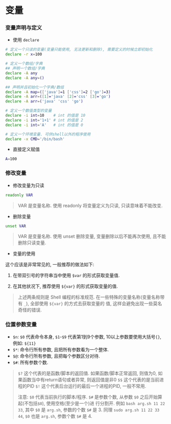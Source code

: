 # 变量

### 变量声明与定义

- 使用 `declare`

```bash
# 定义一个只读的变量(变量只能使用, 无法更新和删除), 需要定义的时候立即初始化
declare -r x=100

# 定义一个数组/字典
## 声明一个数组/字典
declare -A any
declare -A any=()

## 声明并且初始化一个字典/数组
declare -A map=(['java']=1 ['css']=2 ['go']=3)
declare -A arr=([1]='java' [2]='css' [3]='go')
declare -A arr=('java' 'css' 'go')

# 定义一个数值类型的变量
declare -i int=10    # int 的值是 10
declare -i int='1+1' # int 的值是 2
declare -i int='A'   # int 的值是 0

# 定义一个环境变量. 可供shell以外的程序使用
declare -x CMD='/bin/bash'
```


- 直接定义赋值

```bash
A=100
```

### 修改变量

- 修改变量为只读

```bash
readonly VAR
```

> VAR 是变量名称. 使用 readonly 将变量定义为只读, 只读意味着不能改变.

- 删除变量

```bash
unset VAR
```

> VAR 是变量名称. 使用 unset 删除变量, 变量删除以后不能再次使用, 且不能删除只读变量.

- 变量的使用

这个应该是非常常见的, 一般推荐的做法如下:

1. 在带双引号的字符串当中使用 `$var` 的形式获取变量值.

2. 在其他状况下, 推荐使用 `${var}` 的形式获取变量的值.

> 上述两条规则是 Shell 编程的标准规范. 在一些特殊的变量名称(变量名称带有 `_`), 全部使用 `${var}` 的方式去获取变量的
值, 这样会避免出现一些莫名奇怪的错误.

### 位置参数变量

- `$n`: `$0` 代表命令本身, `$1`-`$9` 代表第1到9个参数, 10以上参数要使用大括号`{}`, 例如: `${11}`
- `$*`: 命令行所有参数, 且把所有参数看为一个整体.
- `$@`: 命令行所有参数, 且把每个参数区分对待.
- `$#`: 所有参数个数.

> `$?` 这个代表的是函数/脚本的返回值. 如果函数/脚本正常返回, 则值为0, 如果函数当中有return语句或者异常, 则返回值是非0
> `$$` 这个代表的是当前进程的PID
> `$!` 这个代表后台运行的最后一个进程的PID, 一般不常用.
>
> 注意: `$0` 代表当前执行的脚本/程序. `$#` 是参数个数, 从参数 `$0` 之后开始算起(不包括`$0`), 使用空格(至少是一个)进
行分割开. 例如 `bash arg.sh 11 22 33`, 其中 `$0` 是 `arg.sh`, 参数的个数 `$#` 是 3. 同理 `sudo arg.sh 11 22 33 44`,
`$0` 也是 `arg.sh`, 参数个数 `$#` 是 4.